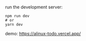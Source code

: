 run the development server:

```
npm run dev
# or
yarn dev
```

demo: https://alinux-todo.vercel.app/
